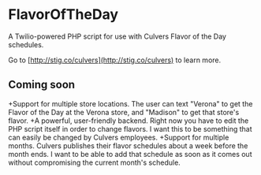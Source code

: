 FlavorOfTheDay
==============

A Twilio-powered PHP script for use with Culvers Flavor of the Day schedules.

Go to [http://stig.co/culvers](http://stig.co/culvers) to learn more.

Coming soon
-----------
+Support for multiple store locations.  The user can text "Verona" to get the Flavor of the Day at the Verona store, and "Madison" to get that store's flavor.
+A powerful, user-friendly backend.  Right now you have to edit the PHP script itself in order to change flavors.  I want this to be something that can easily be changed by Culvers employees.
+Support for multiple months.  Culvers publishes their flavor schedules about a week before the month ends.  I want to be able to add that schedule as soon as it comes out without compromising the current month's schedule.
